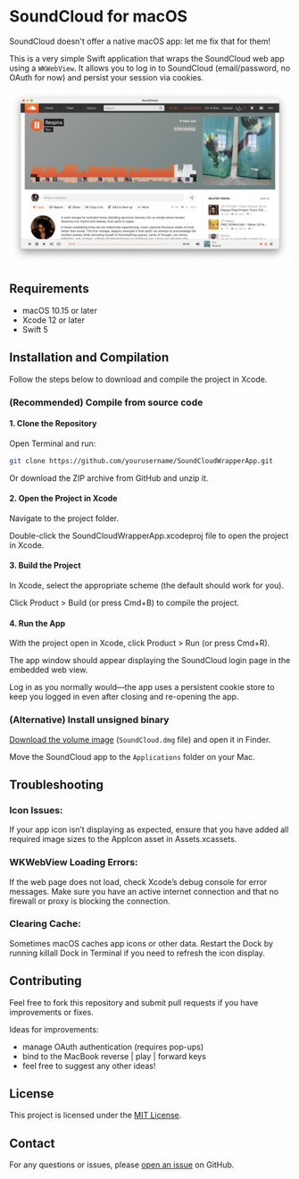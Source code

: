 # SoundCloud for macOS

SoundCloud doesn't offer a native macOS app: let me fix that for them! 

This is a very simple Swift application that wraps the SoundCloud web app using a `WKWebView`. It allows you to log in to SoundCloud (email/password, no OAuth for now) and persist your session via cookies. 

![App screenshot.](screenshot.png)

## Requirements

- macOS 10.15 or later
- Xcode 12 or later
- Swift 5

## Installation and Compilation

Follow the steps below to download and compile the project in Xcode.


### (Recommended) Compile from source code

#### 1. Clone the Repository

Open Terminal and run:

```bash
git clone https://github.com/yourusername/SoundCloudWrapperApp.git
```

Or download the ZIP archive from GitHub and unzip it.

#### 2. Open the Project in Xcode

Navigate to the project folder.

Double-click the SoundCloudWrapperApp.xcodeproj file to open the project in Xcode.

#### 3. Build the Project
In Xcode, select the appropriate scheme (the default should work for you).

Click Product > Build (or press Cmd+B) to compile the project.

#### 4. Run the App

With the project open in Xcode, click Product > Run (or press Cmd+R).

The app window should appear displaying the SoundCloud login page in the embedded web view.

Log in as you normally would—the app uses a persistent cookie store to keep you logged in even after closing and re-opening the app.

### (Alternative) Install unsigned binary

[Download the volume image](SoundCloud.dmg) (`SoundCloud.dmg` file) and open it in Finder.

Move the SoundCloud app to the `Applications` folder on your Mac.


## Troubleshooting

### Icon Issues:

If your app icon isn’t displaying as expected, ensure that you have added all required image sizes to the AppIcon asset in Assets.xcassets.

### WKWebView Loading Errors:

If the web page does not load, check Xcode’s debug console for error messages. Make sure you have an active internet connection and that no firewall or proxy is blocking the connection.

### Clearing Cache:

Sometimes macOS caches app icons or other data. Restart the Dock by running killall Dock in Terminal if you need to refresh the icon display.

## Contributing

Feel free to fork this repository and submit pull requests if you have improvements or fixes. 

Ideas for improvements:

- manage OAuth authentication (requires pop-ups)
- bind to the MacBook reverse | play | forward keys
- feel free to suggest any other ideas!

## License

This project is licensed under the [MIT License](https://opensource.org/license/mit).

## Contact

For any questions or issues, please [open an issue](https://github.com/rlacombe/SoundCloud-macOS/issues) on GitHub.
